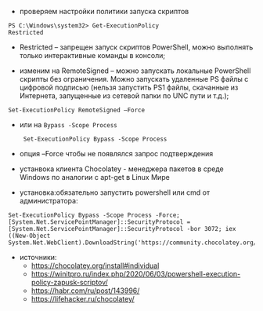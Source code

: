 * проверяем настройки политики запуска скриптов
```
PS C:\Windows\system32> Get-ExecutionPolicy
Restricted
```

* Restricted – запрещен запуск скриптов PowerShell, можно выполнять только интерактивные команды в консоли; 
  
* изменим на RemoteSigned – можно запускать локальные PowerShell скрипты без ограничения. Можно запускать удаленные PS файлы с цифровой подписью (нельзя запустить PS1 файлы, скачанные из Интернета, запущенные из сетевой папки по UNC пути и т.д.);
  
```
Set-ExecutionPolicy RemoteSigned –Force
```
* или на `Bypass -Scope Process`
  ```
   Set-ExecutionPolicy Bypass -Scope Process
  ```

* опция –Force чтобы не появлялся запрос подтверждения
   
* устанвока клиента Chocolatey - менеджера пакетов в среде Windows по аналогии с apt-get в Linux Мире
* установка:обязательно запустить powershell или cmd от администратора:
```
Set-ExecutionPolicy Bypass -Scope Process -Force; [System.Net.ServicePointManager]::SecurityProtocol = [System.Net.ServicePointManager]::SecurityProtocol -bor 3072; iex ((New-Object System.Net.WebClient).DownloadString('https://community.chocolatey.org/install.ps1'))
```
* источники: 
  * https://chocolatey.org/install#individual
  * https://winitpro.ru/index.php/2020/06/03/powershell-execution-policy-zapusk-scriptov/
  * https://habr.com/ru/post/143996/
  * https://lifehacker.ru/chocolatey/